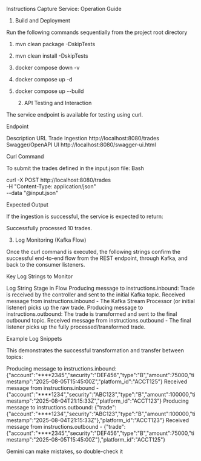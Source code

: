 Instructions Capture Service: Operation Guide

1. Build and Deployment

Run the following commands sequentially from the project root directory 
1. mvn clean package -DskipTests	
2. mvn clean install -DskipTests	
3. docker compose down -v	
4. docker compose up -d	
5. docker compose up --build	



     2. API Testing and Interaction

The service endpoint is available for testing using curl.

Endpoint

Description	URL
Trade Ingestion	http://localhost:8080/trades
Swagger/OpenAPI UI	http://localhost:8080/swagger-ui.html

Curl Command

To submit the trades defined in the input.json file:
Bash

curl -X POST http://localhost:8080/trades \
     -H "Content-Type: application/json" \
     --data "@input.json"

Expected Output

If the ingestion is successful, the service is expected to return:

Successfully processed 10 trades.

3. Log Monitoring (Kafka Flow)

Once the curl command is executed, the following strings confirm the successful end-to-end flow from the REST endpoint, through Kafka, and back to the consumer listeners.

Key Log Strings to Monitor

Log String	Stage in Flow
Producing message to instructions.inbound:	Trade is received by the controller and sent to the initial Kafka topic.
Received message from instructions.inbound -	The Kafka Stream Processor (or initial listener) picks up the raw trade.
Producing message to instructions.outbound:	The trade is transformed and sent to the final outbound topic.
Received message from instructions.outbound -	The final listener picks up the fully processed/transformed trade.

Example Log Snippets

This demonstrates the successful transformation and transfer between topics:

Producing message to instructions.inbound: {"account":"****2345","security":"DEF456","type":"B","amount":75000,"timestamp":"2025-08-05T15:45:00Z","platform_id":"ACCT125"}
Received message from instructions.inbound - {"account":"****1234","security":"ABC123","type":"B","amount":100000,"timestamp":"2025-08-04T21:15:33Z","platform_id":"ACCT123"}
Producing message to instructions.outbound: {"trade":{"account":"****1234","security":"ABC123","type":"B","amount":100000,"timestamp":"2025-08-04T21:15:33Z"},"platform_id":"ACCT123"}
Received message from instructions.outbound - {"trade":{"account":"****2345","security":"DEF456","type":"B","amount":75000,"timestamp":"2025-08-05T15:45:00Z"},"platform_id":"ACCT125"}


Gemini can make mistakes, so double-check it
